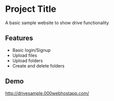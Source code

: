 # Project Title
A basic sample website to show drive functionality

## Features 
* Basic login/Signup
* Upload files
* Upload folders
* Create and delete folders

## Demo
http://drivesample.000webhostapp.com/
